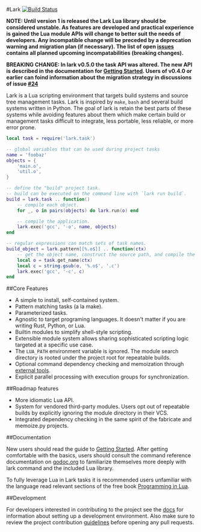 #Lark [![Build Status](https://travis-ci.org/bmatsuo/lark.svg?branch=master)](https://travis-ci.org/bmatsuo/lark)

**NOTE:  Until version 1 is released the Lark Lua library should be considered
unstable.  As features are developed and practical experience is gained the Lua
module APIs will change to better suit the needs of developers.  Any
incompatible change will be preceded by a deprecation warning and migration
plan (if necessary).  The list of open [issues](issues) contains all planned
upcoming incompatabilities (breaking changes).**

**BREAKING CHANGE: In lark v0.5.0 the task API was altered.  The new API is
described in the documentation for [Getting Started](docs/getting_started.md).
Users of v0.4.0 or earlier can foind information about the migration strategy
in discussions of issue [#24](https://github.com/bmatsuo/lark/issues/24)**

Lark is a Lua scripting environment that targets build systems and source tree
management tasks.  Lark is inspired by `make`, `bash` and several build systems
written in Python.  The goal of lark is retain the best parts of these systems
while avoiding features about them which make certain build or management tasks
difficult to integrate, less portable, less reliable, or more error prone.

```lua
local task = require('lark.task')

-- global variables that can be used during project tasks
name = 'foobaz'
objects = {
    'main.o',
    'util.o',
}

-- define the "build" project task.
-- build can be executed on the command line with `lark run build`.
build = lark.task .. function()
    -- compile each object.
    for _, o in pairs(objects) do lark.run(o) end

    -- compile the application.
    lark.exec('gcc', '-o', name, objects)
end

-- regular expressions can match sets of task names.
build_object = lark.pattern[[%.o$]] .. function(ctx)
    -- get the object name, construct the source path, and compile the object.
    local o = task.get_name(ctx)
    local c = string.gsub(o, '%.o$', '.c')
    lark.exec('gcc', '-c', c)
end
```

##Core Features

- A simple to install, self-contained system.
- Pattern matching tasks (a la make).
- Parameterized tasks.
- Agnostic to target programing languages.  It doesn't matter if you are
  writing Rust, Python, or Lua.
- Builtin modules to simplify shell-style scripting.
- Extensible module system allows sharing sophisticated scripting logic
  targeted at a specific use case.
- The `LUA_PATH` environment variable is ignored. The module search directory
  is rooted under the project root for repeatable builds.
- Optional command dependency checking and memoization through [external
  tools](docs/memoize.md).
- Explicit parallel processing with execution groups for synchronization.

##Roadmap features

- More idiomatic Lua API.
- System for vendored third-party modules.  Users opt out of repeatable builds
  by explicitly ignoring the module directory in their VCS. 
- Integrated dependency checking in the same spirit of the fabricate and
  memoize.py projects.

##Documentation

New users should read the guide to [Getting Started](docs/getting_started.md).
After getting comfortable with the basics, users should consult the command
reference documentation on
[godoc.org](https://godoc.org/github.com/bmatsuo/lark/cmd/lark) to familiarize
themselves more deeply with lark command and the included Lua library.

To fully leverage Lua in Lark tasks it is recommended users unfamiliar with the
language read relevant sections of the free book [Programming in
Lua](http://www.lua.org/pil/contents.html).


##Development

For developers interested in contributing to the project see the
[docs](docs/development.md) for information about setting up a development
environment.  Also make sure to review the project contribution
[guidelines](CONTRIBUTING.md) before opening any pull requests.

